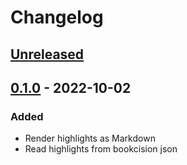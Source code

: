 # Changelog

## [Unreleased]

## [0.1.0] - 2022-10-02

### Added

- Render highlights as Markdown
- Read highlights from bookcision json

[Unreleased]: https://github.com/dimasmith/highlights/compare/v0.1.0...HEAD
[0.1.0]: https://github.com/dimasmith/highlights/compare/0ac21eb24c38aded4528eb4401b3e0587173027b...v0.1.0